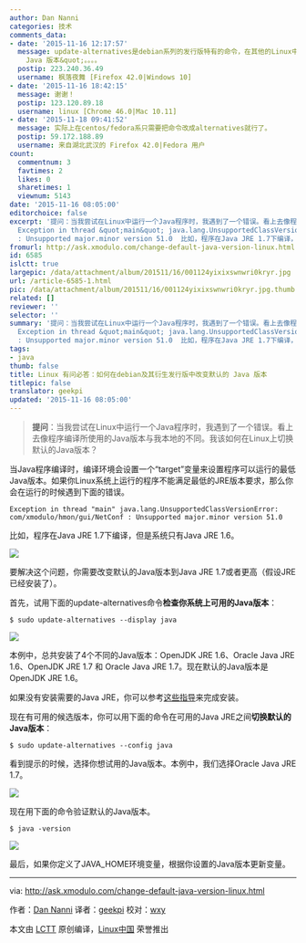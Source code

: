 ```yaml
---
author: Dan Nanni
categories: 技术
comments_data:
- date: '2015-11-16 12:17:57'
  message: update-alternatives是debian系列的发行版特有的命令，在其他的Linux中无法使用，建议修改标题为&quot;在debian及其衍生发行版中改变默认的
    Java 版本&quot;。。。。
  postip: 223.240.36.49
  username: 枫落夜舞 [Firefox 42.0|Windows 10]
- date: '2015-11-16 18:42:15'
  message: 谢谢！
  postip: 123.120.89.18
  username: linux [Chrome 46.0|Mac 10.11]
- date: '2015-11-18 09:41:52'
  message: 实际上在centos/fedora系只需要把命令改成alternatives就行了。
  postip: 59.172.188.89
  username: 来自湖北武汉的 Firefox 42.0|Fedora 用户
count:
  commentnum: 3
  favtimes: 2
  likes: 0
  sharetimes: 1
  viewnum: 5143
date: '2015-11-16 08:05:00'
editorchoice: false
excerpt: '提问：当我尝试在Linux中运行一个Java程序时，我遇到了一个错误。看上去像程序编译所使用的Java版本与我本地的不同。我该如何在Linux上切换默认的Java版本？  当Java程序编译时，编译环境会设置一个target变量来设置程序可以运行的最低Java版本。如果你Linux系统上运行的程序不能满足最低的JRE版本要求，那么你会在运行的时候遇到下面的错误。
  Exception in thread &quot;main&quot; java.lang.UnsupportedClassVersionError: com/xmodulo/hmon/gui/NetConf
  : Unsupported major.minor version 51.0  比如，程序在Java JRE 1.7下编译，但是系统只有J'
fromurl: http://ask.xmodulo.com/change-default-java-version-linux.html
id: 6585
islctt: true
largepic: /data/attachment/album/201511/16/001124yixixswnwri0kryr.jpg
url: /article-6585-1.html
pic: /data/attachment/album/201511/16/001124yixixswnwri0kryr.jpg.thumb.jpg
related: []
reviewer: ''
selector: ''
summary: '提问：当我尝试在Linux中运行一个Java程序时，我遇到了一个错误。看上去像程序编译所使用的Java版本与我本地的不同。我该如何在Linux上切换默认的Java版本？  当Java程序编译时，编译环境会设置一个target变量来设置程序可以运行的最低Java版本。如果你Linux系统上运行的程序不能满足最低的JRE版本要求，那么你会在运行的时候遇到下面的错误。
  Exception in thread &quot;main&quot; java.lang.UnsupportedClassVersionError: com/xmodulo/hmon/gui/NetConf
  : Unsupported major.minor version 51.0  比如，程序在Java JRE 1.7下编译，但是系统只有J'
tags:
- java
thumb: false
title: Linux 有问必答：如何在debian及其衍生发行版中改变默认的 Java 版本
titlepic: false
translator: geekpi
updated: '2015-11-16 08:05:00'
---
```



> 
> **提问**：当我尝试在Linux中运行一个Java程序时，我遇到了一个错误。看上去像程序编译所使用的Java版本与我本地的不同。我该如何在Linux上切换默认的Java版本？
> 
> 
> 


当Java程序编译时，编译环境会设置一个“target”变量来设置程序可以运行的最低Java版本。如果你Linux系统上运行的程序不能满足最低的JRE版本要求，那么你会在运行的时候遇到下面的错误。



```
Exception in thread "main" java.lang.UnsupportedClassVersionError: com/xmodulo/hmon/gui/NetConf : Unsupported major.minor version 51.0

```

比如，程序在Java JRE 1.7下编译，但是系统只有Java JRE 1.6。


![](/data/attachment/album/201511/16/001124yixixswnwri0kryr.jpg)


要解决这个问题，你需要改变默认的Java版本到Java JRE 1.7或者更高（假设JRE已经安装了）。


首先，试用下面的update-alternatives命令**检查你系统上可用的Java版本**：



```
$ sudo update-alternatives --display java

```

![](/data/attachment/album/201511/16/001134bkktx3x859cscu5f.jpg)


本例中，总共安装了4个不同的Java版本：OpenJDK JRE 1.6、Oracle Java JRE 1.6、OpenJDK JRE 1.7 和 Oracle Java JRE 1.7。现在默认的Java版本是OpenJDK JRE 1.6。


如果没有安装需要的Java JRE，你可以参考[这些指导](http://ask.xmodulo.com/install-java-runtime-linux.html)来完成安装。


现在有可用的候选版本，你可以用下面的命令在可用的Java JRE之间**切换默认的Java版本**：



```
$ sudo update-alternatives --config java

```

看到提示的时候，选择你想试用的Java版本。本例中，我们选择Oracle Java JRE 1.7。


![](/data/attachment/album/201511/16/001134edxwy2dd9l9ya2tw.jpg)


现在用下面的命令验证默认的Java版本。



```
$ java -version

```

![](/data/attachment/album/201511/16/001135i0aq1cwjxt5wj9qj.jpg)


最后，如果你定义了JAVA\_HOME环境变量，根据你设置的Java版本更新变量。




---


via: <http://ask.xmodulo.com/change-default-java-version-linux.html>


作者：[Dan Nanni](http://ask.xmodulo.com/author/nanni) 译者：[geekpi](https://github.com/geekpi) 校对：[wxy](https://github.com/wxy)


本文由 [LCTT](https://github.com/LCTT/TranslateProject) 原创编译，[Linux中国](https://linux.cn/) 荣誉推出